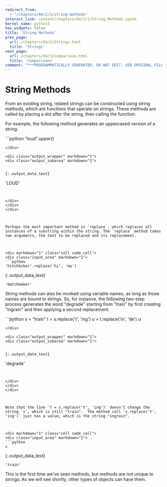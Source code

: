 ```yaml
---
redirect_from:
  - "/chapters/04/2/1/string-methods"
interact_link: content/chapters/04/2/1/String_Methods.ipynb
kernel_name: python3
has_widgets: false
title: 'String Methods'
prev_page:
  url: /chapters/04/2/Strings.html
  title: 'Strings'
next_page:
  url: /chapters/04/3/Comparison.html
  title: 'Comparisons'
comment: "***PROGRAMMATICALLY GENERATED, DO NOT EDIT. SEE ORIGINAL FILES IN /content***"
---
```

# String Methods

From an existing string, related strings can be constructed using string methods, which are functions that operate on strings. These methods are called by placing a dot after the string, then calling the function.

For example, the following method generates an uppercased version of a string.



<div markdown="1" class="cell code_cell">
<div class="input_area" markdown="1">
```python
"loud".upper()

```
</div>

<div class="output_wrapper" markdown="1">
<div class="output_subarea" markdown="1">


{:.output_data_text}
```
'LOUD'
```


</div>
</div>
</div>



Perhaps the most important method is `replace`, which replaces all instances of a substring within the string. The `replace` method takes two arguments, the text to be replaced and its replacement.



<div markdown="1" class="cell code_cell">
<div class="input_area" markdown="1">
```python
'hitchhiker'.replace('hi', 'ma')

```
</div>

<div class="output_wrapper" markdown="1">
<div class="output_subarea" markdown="1">


{:.output_data_text}
```
'matchmaker'
```


</div>
</div>
</div>



String methods can also be invoked using variable names, as long as those names are bound to strings. So, for instance, the following two-step process generates the word "degrade" starting from "train" by first creating "ingrain" and then applying a second replacement.



<div markdown="1" class="cell code_cell">
<div class="input_area" markdown="1">
```python
s = "train"
t = s.replace('t', 'ing')
u = t.replace('in', 'de')
u

```
</div>

<div class="output_wrapper" markdown="1">
<div class="output_subarea" markdown="1">


{:.output_data_text}
```
'degrade'
```


</div>
</div>
</div>



Note that the line `t = s.replace('t', 'ing')` doesn't change the string `s`, which is still "train".  The method call `s.replace('t', 'ing')` just has a value, which is the string "ingrain".



<div markdown="1" class="cell code_cell">
<div class="input_area" markdown="1">
```python
s

```
</div>

<div class="output_wrapper" markdown="1">
<div class="output_subarea" markdown="1">


{:.output_data_text}
```
'train'
```


</div>
</div>
</div>



This is the first time we've seen methods, but methods are not unique to strings.  As we will see shortly, other types of objects can have them.

